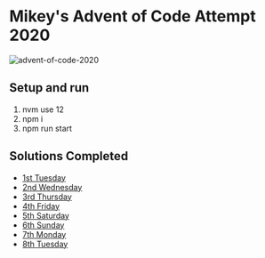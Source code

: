 # Mikey's Advent of Code Attempt 2020

![advent-of-code-2020](https://media0.giphy.com/media/l0MYGb1LuZ3n7dRnO/giphy.gif)

## Setup and run

1. nvm use 12
2. npm i
3. npm run start

## Solutions Completed

- [1st Tuesday](solutions/1st-tuesday.js)
- [2nd Wednesday](solutions/2nd-wednesday.js)
- [3rd Thursday](solutions/3rd-thursday.js)
- [4th Friday](solutions/4th-friday.js)
- [5th Saturday](solutions/5th-saturday.js)
- [6th Sunday](solutions/6th-sunday.js)
- [7th Monday](solutions/7th-monday.js)
- [8th Tuesday](solutions/8th-tuesday.js)
